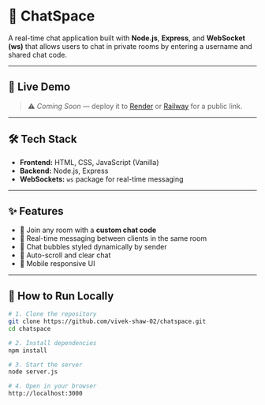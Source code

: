 # 💬 ChatSpace

A real-time chat application built with **Node.js**, **Express**, and **WebSocket (ws)** that allows users to chat in private rooms by entering a username and shared chat code.

---

## 🚀 Live Demo

> ⚠️ _Coming Soon_ — deploy it to [Render](https://render.com) or [Railway](https://railway.app) for a public link.

---

## 🛠 Tech Stack

- **Frontend:** HTML, CSS, JavaScript (Vanilla)
- **Backend:** Node.js, Express
- **WebSockets:** `ws` package for real-time messaging

---

## ✨ Features

- 🔐 Join any room with a **custom chat code**
- 💬 Real-time messaging between clients in the same room
- 🧾 Chat bubbles styled dynamically by sender
- 🔄 Auto-scroll and clear chat
- 📱 Mobile responsive UI

---

## 🧪 How to Run Locally

```bash
# 1. Clone the repository
git clone https://github.com/vivek-shaw-02/chatspace.git
cd chatspace

# 2. Install dependencies
npm install

# 3. Start the server
node server.js

# 4. Open in your browser
http://localhost:3000
